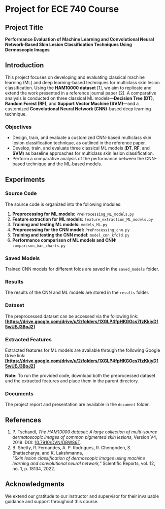# Project for ECE 740 Course

## Project Title
**Performance Evaluation of Machine Learning and Convolutional Neural Network-Based Skin Lesion Classification Techniques Using Dermoscopic Images**

## Introduction
This project focuses on developing and evaluating classical machine learning (ML) and deep learning-based techniques for multiclass skin lesion classification. Using the **HAM10000 dataset** [1], we aim to replicate and extend the work presented in a reference journal paper [2]. A comparative analysis is conducted on three classical ML models—**Decision Tree (DT)**, **Random Forest (RF)**, and **Support Vector Machine (SVM)**—and a customized **Convolutional Neural Network (CNN)**-based deep learning technique.

### Objectives
- Design, train, and evaluate a customized CNN-based multiclass skin lesion classification technique, as outlined in the reference paper.
- Develop, train, and evaluate three classical ML models (**DT**, **RF**, and **SVM**) as baseline approaches for multiclass skin lesion classification.
- Perform a comparative analysis of the performance between the CNN-based technique and the ML-based models.

## Experiments

### Source Code
The source code is organized into the following modules:
1. **Preprocessing for ML models:** `PreProcessing_ML_models.py`
2. **Feature extraction for ML models:** `feature_extraction_ML_models.py`
3. **Training and testing ML models:** `models_ML.py`
4. **Preprocessing for the CNN model:** `PreProcessing_cnn.py`
5. **Training and testing the CNN model:** `model_cnn_kfold.py`
6. **Performance comparison of ML models and CNN:** `comparison_bar_charts.py`

### Saved Models
Trained CNN models for different folds are saved in the `saved_models` folder.

### Results
The results of the CNN and ML models are stored in the `results` folder.

### Dataset
The preprocessed dataset can be accessed via the following link:  
**[https://drive.google.com/drive/u/2/folders/1XGLP4fpHKGOcs7fzKkjyD15wUEJ3BpJ2]**

### Extracted Features
Extracted features for ML models are available through the following Google Drive link:  
**[https://drive.google.com/drive/u/2/folders/1XGLP4fpHKGOcs7fzKkjyD15wUEJ3BpJ2]**

**Note:** To run the provided code, download both the preprocessed dataset and the extracted features and place them in the parent directory.

### Documents
The project report and presentation are available in the `document` folder.

## References
1. P. Tschandl, *The HAM10000 dataset: A large collection of multi-source dermatoscopic images of common pigmented skin lesions*, Version V4, 2018. DOI: [10.7910/DVN/DBW86T](https://doi.org/10.7910/DVN/DBW86T).
2. B. Shetty, R. Fernandes, A. P. Rodrigues, R. Chengoden, S. Bhattacharya, and K. Lakshmanna,  
   *"Skin lesion classification of dermoscopic images using machine learning and convolutional neural network,"* Scientific Reports, vol. 12, no. 1, p. 18134, 2022.

## Acknowledgments
We extend our gratitude to our instructor and supervisor for their invaluable guidance and support throughout this course.
